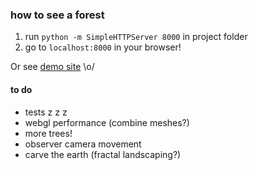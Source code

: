 ### how to see a forest

1. run `python -m SimpleHTTPServer 8000` in project folder
2. go to `localhost:8000` in your browser!

Or see [demo site](http://www.daiyi.co/forest) \o/


#### to do
- tests z z z
- webgl performance (combine meshes?)
- more trees!
- observer camera movement
- carve the earth (fractal landscaping?)
